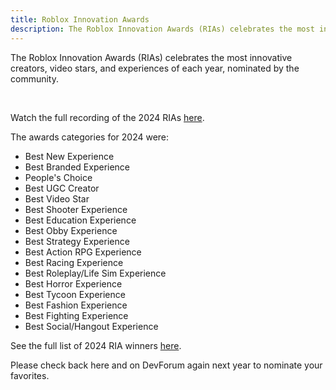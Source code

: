 ```yaml
---
title: Roblox Innovation Awards
description: The Roblox Innovation Awards (RIAs) celebrates the most innovative creators, video stars, and experiences of each year.
---
```


The Roblox Innovation Awards (RIAs) celebrates the most innovative creators, video stars, and experiences of each year, nominated by the community.

<figure>
<Chip
    color="error"
    label="Status: Closed"
    size="medium"
    variant="filled"/>
</figure><br />

Watch the full recording of the 2024 RIAs [here](https://www.youtube.com/live/h8RD96Ciof0).

The awards categories for 2024 were:

- Best New Experience
- Best Branded Experience
- People's Choice
- Best UGC Creator
- Best Video Star
- Best Shooter Experience
- Best Education Experience
- Best Obby Experience
- Best Strategy Experience
- Best Action RPG Experience
- Best Racing Experience
- Best Roleplay/Life Sim Experience
- Best Horror Experience
- Best Tycoon Experience
- Best Fashion Experience
- Best Fighting Experience
- Best Social/Hangout Experience

See the full list of 2024 RIA winners [here](https://devforum.roblox.com/t/roblox-innovation-awards-2024-winners/3152047).

Please check back here and on DevForum again next year to nominate your favorites.
